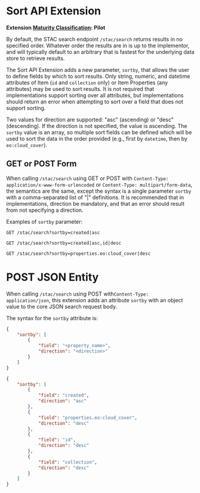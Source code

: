 # Sort API Extension

**Extension [Maturity Classification](../../../extensions/README.md#extension-maturity): Pilot**

By default, the STAC search endpoint `/stac/search` returns results in no specified order.  Whatever order the results are in is up to the implementor, and will typically default to an arbitrary that is fastest for the underlying data store to retrieve results.
 
 The Sort API Extension adds a new parameter, `sortby`, that allows the user to define fields by which to sort results. Only string, numeric, and datetime attributes of Item (`id` and `collection` only) or Item Properties (any attributes) may be used to sort results.  It is not required that implementations support sorting over all attributes, but implementations should return an error when attempting to sort over a field that does not support sorting. 

Two values for direction are supported: "asc" (ascending) or "desc" (descending). If the direction is not specified, the value is ascending. The `sortby` value is an array, so multiple sort fields can be defined which will be used to sort the data in the order provided (e.g., first by `datetime`, then by `eo:cloud_cover`).

## GET or POST Form

When calling `/stac/search` using GET or POST with `Content-Type: application/x-www-form-urlencoded` or `Content-Type: multipart/form-data`, the semantics are the same, except the syntax is a single parameter `sortby` with a comma-separated list of "<name>|<direction>" definitions.  It is recommended that in implementations, direction be mandatory, and that an error should result from not specifying a direction.

Examples of `sortby` parameter:

    GET /stac/search?sortby=created|asc
    
    GET /stac/search?sortby=created|asc,id|desc
    
    GET /stac/search?sortby=properties.eo:cloud_cover|desc

# POST JSON Entity

When calling `/stac/search` using POST with`Content-Type: application/json`, this extension adds an attribute `sortby` with an object value to the core JSON search request body.

The syntax for the `sortby` attribute is:

```json
{
    "sortby": [
        {
            "field": "<property_name>",
            "direction": "<direction>"
        }
    ]
}
```

```json
{
    "sortby": [
        {
            "field": "created",
            "direction": "asc"
        },
        {
            "field": "properties.eo:cloud_cover",
            "direction": "desc"
        },
        {
            "field": "id",
            "direction": "desc"
        },
        {
            "field": "collection",
            "direction": "desc"
        }
    ]
}
```

